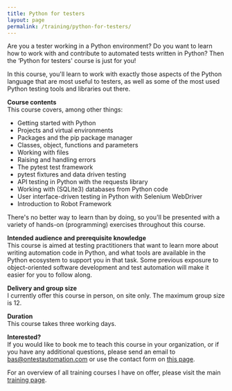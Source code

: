 ```yaml
---
title: Python for testers
layout: page
permalink: /training/python-for-testers/
---
```

Are you a tester working in a Python environment? Do you want to learn how to work with and contribute to automated tests written in Python? Then the &#8216;Python for testers' course is just for you!

In this course, you'll learn to work with exactly those aspects of the Python language that are most useful to testers, as well as some of the most used Python testing tools and libraries out there.

**Course contents**  
This course covers, among other things:

  * Getting started with Python
  * Projects and virtual environments
  * Packages and the pip package manager
  * Classes, object, functions and parameters
  * Working with files
  * Raising and handling errors
  * The pytest test framework
  * pytest fixtures and data driven testing
  * API testing in Python with the requests library
  * Working with (SQLite3) databases from Python code
  * User interface-driven testing in Python with Selenium WebDriver
  * Introduction to Robot Framework

There's no better way to learn than by doing, so you'll be presented with a variety of hands-on (programming) exercises throughout this course.

**Intended audience and prerequisite knowledge**  
This course is aimed at testing practitioners that want to learn more about writing automation code in Python, and what tools are available in the Python ecosystem to support you in that task. Some previous exposure to object-oriented software development and test automation will make it easier for you to follow along.

**Delivery and group size**  
I currently offer this course in person, on site only. The maximum group size is 12.

**Duration**  
This course takes three working days.

**Interested?**  
If you would like to book me to teach this course in your organization, or if you have any additional questions, please send an email to bas@ontestautomation.com or use the contact form on [this page](/contact/).

For an overview of all training courses I have on offer, please visit the main [training page](/training/).